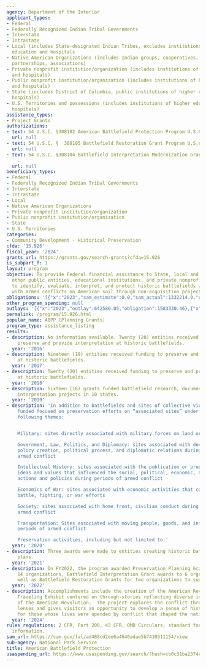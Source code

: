 ```yaml
---
agency: Department of the Interior
applicant_types:
- Federal
- Federally Recognized Indian Tribal Governments
- Interstate
- Intrastate
- Local (includes State-designated Indian Tribes, excludes institutions of higher
  education and hospitals
- Native American Organizations (includes Indian groups, cooperatives, corporations,
  partnerships, associations)
- Private nonprofit institution/organization (includes institutions of higher education
  and hospitals)
- Public nonprofit institution/organization (includes institutions of higher education
  and hospitals)
- State (includes District of Columbia, public institutions of higher education and
  hospitals)
- U.S. Territories and possessions (includes institutions of higher education and
  hospitals)
assistance_types:
- Project Grants
authorizations:
- text: 54 U.S.C. §308102 American Battlefield Protection Program U.S.C. &sect; .
  url: null
- text: 54 U.S.C. §  308105 Battlefield Restoration Grant Program U.S.C. &sect; .
  url: null
- text: 54 U.S.C. §308104 Battlefield Interpretation Modernization Grants U.S.C. &sect;
    .
  url: null
beneficiary_types:
- Federal
- Federally Recognized Indian Tribal Governments
- Interstate
- Intrastate
- Local
- Native American Organizations
- Private nonprofit institution/organization
- Public nonprofit institution/organization
- State
- U.S. Territories
categories:
- Community Development - Historical Preservation
cfda: '15.926'
fiscal_year: '2024'
grants_url: https://grants.gov/search-grants?cfda=15.926
is_subpart_f: 1
layout: program
objective: To provide Federal financial assistance to State, local and tribal governments,
  other public entities, educational institutions, and private nonprofit organizations
  to identify, evaluate, interpret, and protect historic battlefields and sites associated
  with armed conflicts on American soil through non-acquisition projects and activities.
obligations: '[{"x":"2023","sam_estimate":0.0,"sam_actual":1332214.0,"usa_spending_actual":1332214.17},{"x":"2024","sam_estimate":0.0,"sam_actual":1272880.0,"usa_spending_actual":2205964.63},{"x":"2025","sam_estimate":0.0,"sam_actual":1200000.0,"usa_spending_actual":536479.82}]'
other_program_spending: null
outlays: '[{"x":"2023","outlay":642580.05,"obligation":1583330.46},{"x":"2024","outlay":123667.41,"obligation":2263857.81},{"x":"2025","outlay":0.0,"obligation":556908.38}]'
permalink: /program/15.926.html
popular_name: ABPP (Planning Grants)
program_type: assistance_listing
results:
- description: No information available. Twenty (20) entities received funding to
    preserve and provide interpretation at historic battlefields.
  year: '2016'
- description: Nineteen (19) entities received funding to preserve and provide interpretation
    at historic battlefields.
  year: '2017'
- description: Twenty (20) entities received funding to preserve and provide interpretation
    at historic battlefields.
  year: '2018'
- description: Sixteen (16) grants funded battlefield research, documentation, and
    interpretation projects in 10 states.
  year: '2019'
- description: 'In addition to battlefields and sites of collective violence, projects
    funded focused on preservation efforts on “associated sites” under one of the
    following themes:


    Military: sites directly associated with military forces on land or sea

    Government, Law, Politics, and Diplomacy: sites associated with decision-making,
    policy creation, political process, and diplomatic relations during periods of
    armed conflict

    Intellectual History: sites associated with the publication or propagation of
    ideas and values that influenced the social, political, economic, and military
    actions and policies during periods of armed conflict

    Economics of War: sites associated with economic activities that contributed to
    battle, fighting, or war efforts

    Society: sites associated with home front, civilian conduct during periods of
    armed conflict

    Transportation: Sites associated with moving people, goods, and information during
    periods of armed conflict

    Preservation activities, including but not limited to:'
  year: '2020'
- description: Three awards were made to entities creating historic battlefield preservation
    plans.
  year: '2021'
- description: In FY2022, the program awarded Preservation Planning Grant awards to
    14 organizations, Battlefield Interpretation Grant awards to 6 organizations as
    well as Battlefield Restoration Grants for two organizations to support four projects.
  year: '2022'
- description: Accomplishments include the creation of the American Revolution Experience
    Traveling Exhibit centered on through-stories reflecting diverse individual experiences
    of the American Revolution.  The project explores the conflict through multiple
    lenses and gives visitors an opportunity to develop a sense of historical empathy
    for those whose lives were upended by conflict that shaped the nation.
  year: '2024'
rules_regulations: 2 CFR, Part 200, 43 CFR, OMB Circulars, standard forms, and program
  information.
sam_url: https://sam.gov/fal/ad488cd2ee6a4640adae5b7410511154/view
sub-agency: National Park Service
title: American Battlefield Protection
usaspending_url: https://www.usaspending.gov/search/?hash=cb0c31ba2374c4d50a268d2fd3420e3b
---
```

